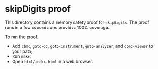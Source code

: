 skipDigits proof
==============

This directory contains a memory safety proof for `skipDigits`.
The proof runs in a few seconds and provides 100% coverage.

To run the proof.
* Add `cbmc`, `goto-cc`, `goto-instrument`, `goto-analyzer`, and `cbmc-viewer`
  to your path;
* Run `make`;
* Open `html/index.html` in a web browser.
